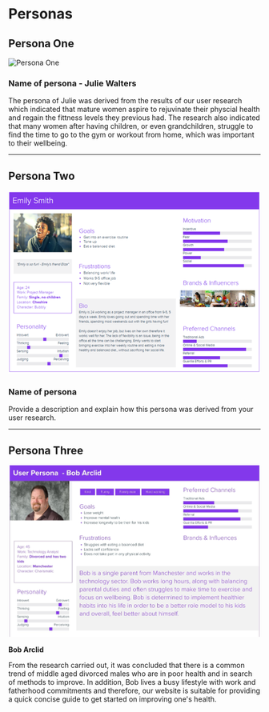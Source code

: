 # Personas

<!-- edit as required -->

## Persona One

<img src="sp2-media/JuliePersona-IC.png" alt="Persona One" width="1000">

### Name of persona - Julie Walters
The persona of Julie was derived from the results of our user research which indicated that mature women aspire to rejuvinate their physcial health and regain the fittness levels they previous had. The research also indicated that many women after having children, or even grandchildren, struggle to find the time to go to the gym or workout from home, which was important to their wellbeing.

---

## Persona Two

<img src="sp2-media/User Persona-NB.png" alt="Persona Two" width="1000">

### Name of persona
Provide a description and explain how this persona was derived from your user research.

---

## Persona Three

<img src="sp2-media/Liam User Persona .jpg" alt="Persona Three" width="1000">

**Bob Arclid**


From the research carried out, it was concluded that there is a common trend of middle aged divorced males who are in poor health and in search of methods to improve.
In addition, Bob lives a busy lifestyle with work and fatherhood commitments and therefore, our website is suitable for providing a quick concise guide to get started on improving one's health. 
